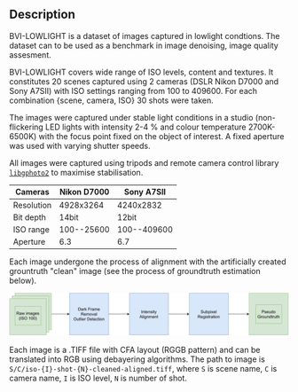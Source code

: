 ## Description

BVI-LOWLIGHT is a dataset of images captured in lowlight condtions. The dataset can to be used as a benchmark in image denoising, image quality assesment.

BVI-LOWLIGHT covers wide range of ISO levels, content and textures. It constitutes 20 scenes captured using 2 cameras (DSLR Nikon D7000 and Sony A7SII) with ISO settings ranging from 100 to 409600. For each combination {scene, camera, ISO} 30 shots were taken.

The images were captured under stable light conditions in a studio (non-flickering LED lights with intensity 2-4 \% and colour temperature 2700K-6500K) with the focus point fixed on the object of interest. A fixed aperture was used with varying shutter speeds.

All images were captured using tripods and remote camera control library [`libgphoto2`](http://www.gphoto.org/proj/libgphoto2) to maximise stabilisation.  


| Cameras                                       | Nikon D7000       | Sony A7SII        |
|-----------------------------------------------|-------------------|-------------------|
| Resolution                                    | 4928x3264         | 4240x2832         |
| Bit depth                                     | 14bit             | 12bit             |
| ISO range                                     | 100--25600        | 100--409600       |
| Aperture                                      | 6.3               | 6.7               |


Each image undergone the process of alignment with the artificially created grountruth "clean" image (see the process of groundtruth estimation below).



![Groudtruth estimation pipeline](data-pipeline.png)



Each image is a .TIFF file with CFA layout (RGGB pattern) and can be translated into RGB using debayering algorithms. The path to image is `S/C/iso-{I}-shot-{N}-cleaned-aligned.tiff`, where `S` is scene name, `C` is camera name, `I` is ISO level, `N` is number of shot.
 
##  
